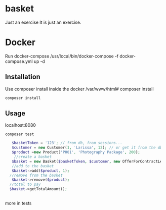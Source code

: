 # basket
Just an exercise 
It is just an exercise.

# Docker

Run docker-compose
/usr/local/bin/docker-compose -f docker-compose.yml up -d


## Installation

Use composer install inside the docker /var/www/html# composer install
```bash
composer install
```

## Usage

localhost:8080
```
composer test
```
```php
   $basketToken = '123'; // from db, from sessions...
   $customer = new Customer(1, 'Larissa', 12); // or get it from the db
   $product =new Product('P001', 'Photography Package', 200);
    //create a basket
   $basket = new Basket($basketToken, $customer, new OfferForContractLength);
   //add to the basket
   $basket->add($product, 1);
  //remove from the basket
   $basket->remove($product);
  //total to pay
  $basket->getTotalAmount();
    
```
more in tests
